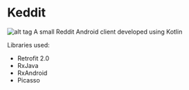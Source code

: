 # Keddit
![alt tag](https://raw.github.com/juanchosaravia/Keddit/master/resources/keddit_portada_v2.png)
A small Reddit Android client developed using Kotlin

Libraries used:
- Retrofit 2.0
- RxJava
- RxAndroid
- Picasso
